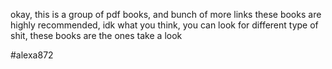 okay, this is a group of pdf books, and bunch of more links 
these books are highly recommended, 
idk what you think, you can look for different type of shit, these books are the ones
take a look 

#alexa872

